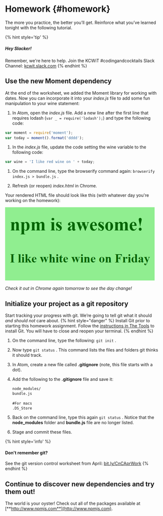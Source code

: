 # Homework {#homework}

The more you practice, the better you’ll get. Reinforce what you’ve learned tonight with the following tutorial.

{% hint style='tip' %}
##### Hey Slacker!

Remember, we're here to help.
Join the KCWiT #codingandcocktails Slack Channel: [kcwit.slack.com](http://kcwit.slack.com)
{% endhint %}

## Use the new Moment dependency

At the end of the worksheet, we added the Moment library for working with dates. Now you can incorporate it into your _index.js_ file to add some fun manipulation to your wine statement:

1.  In Atom, open the _index.js_ file. Add a new line after the first line that requires lodash (`var _ = require('lodash');`) and type the following code:

  ```javascript
  var moment = require('moment');
  var today = moment().format('dddd');
  ```

1.  In the _index.js_ file, update the code setting the wine variable to the following code:

  ```javascript
  var wine = 'I like red wine on ' + today;
  ```

1.  On the command line, type the browserify command again: `browserify index.js > bundle.js` <i class="fa fa-share fa-rotate-180"></i>.

1.  Refresh (or reopen) _index.html_ in Chrome.

Your rendered HTML file should look like this (with whatever day you're working on the homework):

![](../images/index-with-moment.png)

_Check it out in Chrome again tomorrow to see the day change!_


## Initialize your project as a git repository

Start tracking your progress with git. We’re going to tell git what it should _and should not_ care about.
{% hint style="danger" %}
Install Git prior to starting this homework assignment. Follow the [instructions in The Tools](https://codingandcocktailskc.gitbooks.io/coding-cocktails-the-tools/content/tools-git/) to install Git. You will have to close and reopen your terminal.
{% endhint %}

1. On the command line, type the following: `git init` <i class="fa fa-share fa-rotate-180"></i>.

1. Now type `git status` <i class="fa fa-share fa-rotate-180"></i>. This command lists the files and folders git thinks it should track.

1. In Atom, create a new file called **.gitignore** (note, this file starts with a dot).

1.  Add the following to the **.gitignore** file and save it:

        node_modules/
        bundle.js

        #For macs
        .DS_Store

1. Back on the command line, type this again `git status` <i class="fa fa-share fa-rotate-180"></i>. Notice that the **node_modules** folder and **bundle.js** file are no longer listed.

1. Stage and commit these files.<br>

  {% hint style='info' %}
#### Don't remember git?

See the git version control worksheet from April: [bit.ly/CnCAprWork](http://bit.ly/CnCAprWork)
  {% endhint %}


## Continue to discover new dependencies and try them out!

The world is your oyster! Check out all of the packages available at [**http://www.npmjs.com**](http://www.npmjs.com).
